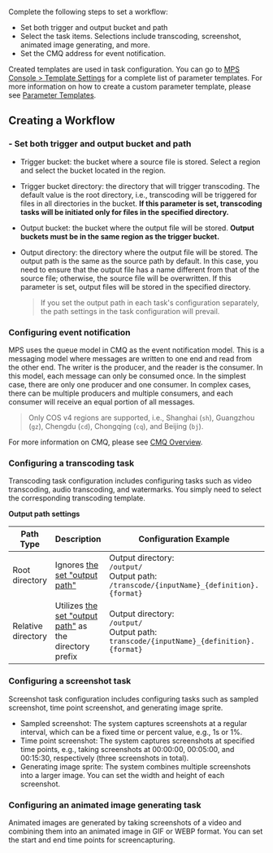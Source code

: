 Complete the following steps to set a workflow:
- Set both trigger and output bucket and path
- Select the task items. Selections include transcoding, screenshot, animated image generating, and more.
- Set the CMQ address for event notification.

Created templates are used in task configuration. You can go to [MPS Console > Template Settings](https://console.cloud.tencent.com/mps/templates) for a complete list of parameter templates. For more information on how to create a custom parameter template, please see [Parameter Templates](https://intl.cloud.tencent.com/document/product/1041/33494).

## Creating a Workflow

### <span id ="p1">- Set both trigger and output bucket and path

- Trigger bucket: the bucket where a source file is stored. Select a region and select the bucket located in the region.
- Trigger bucket directory: the directory that will trigger transcoding. The default value is the root directory, i.e., transcoding will be triggered for files in all directories in the bucket. **If this parameter is set, transcoding tasks will be initiated only for files in the specified directory.**
- Output bucket: the bucket where the output file will be stored. **Output buckets must be in the same region as the trigger bucket.**
- Output directory: the directory where the output file will be stored. The output path is the same as the source path by default. In this case, you need to ensure that the output file has a name different from that of the source file; otherwise, the source file will be overwritten. If this parameter is set, output files will be stored in the specified directory.
  
  > If you set the output path in each task's configuration separately, the path settings in the task configuration will prevail.

### Configuring event notification
MPS uses the queue model in CMQ as the event notification model. This is a messaging model where messages are written to one end and read from the other end. The writer is the producer, and the reader is the consumer.
In this model, each message can only be consumed once. In the simplest case, there are only one producer and one consumer. In complex cases, there can be multiple producers and multiple consumers, and each consumer will receive an equal portion of all messages.
> Only COS v4 regions are supported, i.e., Shanghai (`sh`), Guangzhou (`gz`), Chengdu (`cd`), Chongqing (`cq`), and Beijing (`bj`).

For more information on CMQ, please see [CMQ Overview](https://intl.cloud.tencent.com/document/product/406/4541).

### Configuring a transcoding task
Transcoding task configuration includes configuring tasks such as video transcoding, audio transcoding, and watermarks. You simply need to select the corresponding transcoding template.

**Output path settings**

| Path Type | Description | Configuration Example | Output Example |
| --- | --- | --- | ---- |
| Root directory | Ignores [the set "output path"](#p1) | Output directory: <br>`/output/` <br> Output path: <br>`/transcode/{inputName}_{definition}.{format}`  |  Output file: <br>`/transcode/testvideo_20.mp4` |
| Relative directory | Utilizes [the set "output path"](#p1) as the directory prefix | Output directory: <br>`/output/` <br> Output path: <br>`transcode/{inputName}_{definition}.{format}` | Output file: <br>`/output/transcode/testvideo_20.mp4` |

### Configuring a screenshot task
Screenshot task configuration includes configuring tasks such as sampled screenshot, time point screenshot, and generating image sprite.
- Sampled screenshot: The system captures screenshots at a regular interval, which can be a fixed time or percent value, e.g., 1s or 1%.
- Time point screenshot: The system captures screenshots at specified time points, e.g., taking screenshots at 00:00:00, 00:05:00, and 00:15:30, respectively (three screenshots in total).
- Generating image sprite: The system combines multiple screenshots into a larger image. You can set the width and height of each screenshot.

### Configuring an animated image generating task
Animated images are generated by taking screenshots of a video and combining them into an animated image in GIF or WEBP format. You can set the start and end time points for screencapturing.
